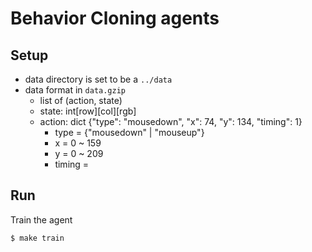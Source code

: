 # Behavior Cloning agents

## Setup
* data directory is set to be a `../data`
* data format in `data.gzip`
  * list of (action, state)
  * state: int[row][col][rgb]
  * action: dict {"type": "mousedown", "x": 74, "y": 134, "timing": 1}
    * type = {"mousedown" | "mouseup"}
    * x = 0 ~ 159
    * y = 0 ~ 209
    * timing = 

## Run
Train the agent
```shellscript
$ make train
```